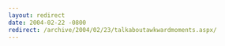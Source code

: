 ```yaml
---
layout: redirect
date: 2004-02-22 -0800
redirect: /archive/2004/02/23/talkaboutawkwardmoments.aspx/
---
```

